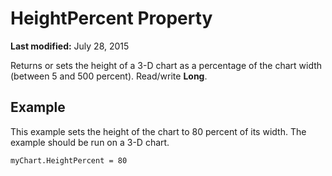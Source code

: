 
# HeightPercent Property

 **Last modified:** July 28, 2015

Returns or sets the height of a 3-D chart as a percentage of the chart width (between 5 and 500 percent). Read/write  **Long**.

## Example

This example sets the height of the chart to 80 percent of its width. The example should be run on a 3-D chart.


```
myChart.HeightPercent = 80
```

